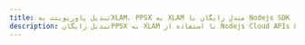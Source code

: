 ---title: تبدیل پاورپوینت بهXLAM، PPSX به XLAM مبدل رایگان یا Nodejs SDKdescription: تبدیل رایگانPPSX به XLAM با استفاده از Nodejs Cloud APIs & SDK. همچنین اسناد Microsoft PowerPoint را در Cloud ایجاد، ویرایش و رندر کنید.---
